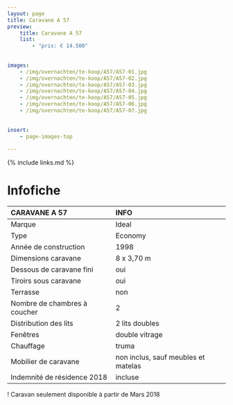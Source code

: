 ```yaml
---
layout: page
title: Caravane A 57
preview: 
    title: Caravane A 57
    list:
        - "prix: € 14.500"
        
        
images:
    - /img/overnachten/te-koop/A57/A57-01.jpg
    - /img/overnachten/te-koop/A57/A57-02.jpg
    - /img/overnachten/te-koop/A57/A57-03.jpg
    - /img/overnachten/te-koop/A57/A57-04.jpg
    - /img/overnachten/te-koop/A57/A57-05.jpg
    - /img/overnachten/te-koop/A57/A57-06.jpg
    - /img/overnachten/te-koop/A57/A57-07.jpg
    
    
insert:
    - page-images-top
    
---
```


{% include links.md %}



# Infofiche 

CARAVANE A 57               | INFO        | 
:---------------------------|:------------|
Marque                      |Ideal  
Type                        |Economy
Année de construction       |1998
Dimensions caravane         |8 x 3,70 m
Dessous de caravane fini    |oui
Tiroirs sous caravane       |oui
Terrasse                    |non
Nombre de chambres à coucher|2
Distribution des lits       |2 lits doubles
Fenêtres                    |double vitrage
Chauffage                   |truma
Mobilier de caravane        |non inclus, sauf meubles et matelas
Indemnité de résidence 2018 |incluse

! Caravan seulement disponible à partir de Mars 2018